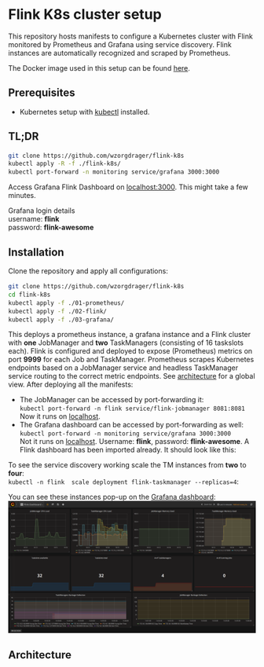 # Flink K8s cluster setup
This repository hosts manifests to configure a Kubernetes cluster with
Flink monitored by Prometheus and Grafana using service discovery. Flink
instances are automatically recognized and scraped by Prometheus.

The Docker image used in this setup can be found
[here](https://hub.docker.com/r/wzorgdrager/flink-prometheus).

## Prerequisites
- Kubernetes setup with
[kubectl](https://kubernetes.io/docs/tasks/tools/install-kubectl/)
installed.

## TL;DR
```sh
git clone https://github.com/wzorgdrager/flink-k8s
kubectl apply -R -f ./flink-k8s/
kubectl port-forward -n monitoring service/grafana 3000:3000
```

Access Grafana Flink Dashboard on
[localhost:3000](http://localhost:3000/dashboard/db/flink-dashboard?refresh=5s&orgId=1). This might take a few minutes.

Grafana login details  
username: **flink**  
password: **flink-awesome**  

## Installation

Clone the repository and apply all configurations:
```sh
git clone https://github.com/wzorgdrager/flink-k8s
cd flink-k8s
kubectl apply -f ./01-prometheus/
kubectl apply -f ./02-flink/
kubectl apply -f ./03-grafana/
```

This deploys a prometheus instance, a grafana instance and a Flink
cluster with **one** JobManager and **two** TaskManagers (consisting of
16 taskslots each). Flink is configured and deployed to expose
(Prometheus) metrics on port **9999** for each Job and TaskManager.
Prometheus scrapes Kubernetes endpoints based on a JobManager service
and headless TaskManager service routing to the correct metric
endpoints. See [architecture](#architecture) for a global view. After
deploying all the manifests:

- The JobManager can be accessed by port-forwarding it:<br> `kubectl
port-forward -n flink service/flink-jobmanager 8081:8081` <br> Now it
runs on [localhost](localhost:8081).
- The Grafana dashboard can be accessed by port-forwarding as well: <br>
`kubectl port-forward -n monitoring service/grafana 3000:3000` <br> Not
it runs on [localhost](localhost:3000). Username: **flink**, password:
**flink-awesome**. A Flink dashboard has been imported already. It
should look like this:    



To see the service discovery working scale the TM instances from **two**
to **four**:  
`kubectl -n flink  scale deployment flink-taskmanager
--replicas=4`:

You can see these instances pop-up on the [Grafana
dashboard](http://localhost:3000/dashboard/db/flink-dashboard?refresh=5s&orgId=1):  
![after_scaling](img/after_scaling.png)

## Architecture

